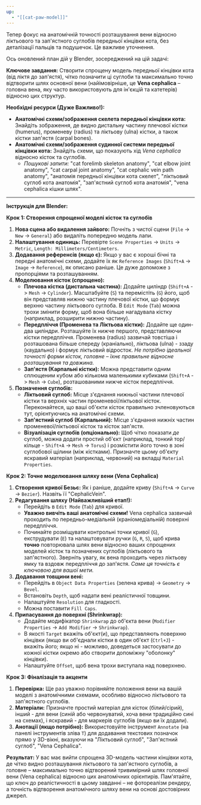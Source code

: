 ```yaml
---
up:
  - "[[cat-paw-model]]"
---
```

Тепер фокус на анатомічній точності розташування вени відносно ліктьового та зап'ястного суглобів передньої кінцівки кота, без деталізації пальців та подушечок. Це важливе уточнення.

Ось оновлений план дій у Blender, зосереджений на цій задачі:

**Ключове завдання:** Створити спрощену модель передньої кінцівки кота (від ліктя до зап'ястя), чітко позначити ці суглоби та максимально точно відтворити шлях основної вени (найімовірніше, це **Vena cephalica** – головна вена, яку часто використовують для ін'єкцій та катетерів) відносно цих структур.

**Необхідні ресурси (Дуже Важливо!):**

- **Анатомічні схеми/зображення скелета передньої кінцівки кота:** Знайдіть зображення, де видно дистальну частину плечової кістки (humerus), променеву (radius) та ліктьову (ulna) кістки, а також кістки зап'ястя (carpal bones).
- **Анатомічні схеми/зображення судинної системи передньої кінцівки кота:** Знайдіть схеми, що показують хід _Vena cephalica_ відносно кісток та суглобів.
    - _Пошукові запити:_ "cat forelimb skeleton anatomy", "cat elbow joint anatomy", "cat carpal joint anatomy", "cat cephalic vein path anatomy", "анатомія передньої кінцівки кота скелет", "ліктьовий суглоб кота анатомія", "зап'ястний суглоб кота анатомія", "vena cephalica кішки шлях".

---

**Інструкція для Blender:**

**Крок 1: Створення спрощеної моделі кісток та суглобів**

1. **Нова сцена або видалення зайвого:** Почніть з чистої сцени (`File` -> `New` -> `General`) або видаліть попередню модель лапи.
2. **Налаштування одиниць:** Перевірте `Scene Properties` -> `Units` -> `Metric`, `Length: Millimeters/Centimeters`.
3. **Додавання референсів (якщо є):** Якщо у вас є хороші бічні та передні анатомічні схеми, додайте їх як `Reference Images` (`Shift+A` -> `Image` -> `Reference`), як описано раніше. Це дуже допоможе з пропорціями та розташуванням.
4. **Моделювання кісток (спрощено):**
    - **Плечова кістка (дистальна частина):** Додайте циліндр (`Shift+A` -> `Mesh` -> `Cylinder`). Масштабуйте (`S`) та перемістіть (`G`) його, щоб він представляв нижню частину плечової кістки, що формує верхню частину ліктьового суглоба. В `Edit Mode` (`Tab`) можна трохи змінити форму, щоб вона більше нагадувала кістку (наприклад, розширити нижню частину).
    - **Передпліччя (Променева та Ліктьова кістки):** Додайте ще один-два циліндри. Розташуйте їх нижче першого, представляючи кістки передпліччя. Променева (radius) зазвичай товстіша і розташована більше спереду (краніально), ліктьова (ulna) - ззаду (каудально) і формує ліктьовий відросток. _Не потрібно ідеальної точності форми кісток, головне – їхнє правильне відносне розташування та довжина._
    - **Зап'ястя (Карпальні кістки):** Можна представити одним сплющеним кубом або кількома маленькими кубиками (`Shift+A` -> `Mesh` -> `Cube`), розташованими нижче кісток передпліччя.
5. **Позначення суглобів:**
    - **Ліктьовий суглоб:** Місце з'єднання нижньої частини плечової кістки та верхніх частин променевої/ліктьової кісток. Переконайтеся, що ваші об'єкти кісток правильно зчленовуються тут, орієнтуючись на анатомічні схеми.
    - **Зап'ястний суглоб (Карпальний):** Місце з'єднання нижніх частин променевої/ліктьової кісток та кісток зап'ястя.
    - **Візуалізація суглобів (опціонально):** Щоб чітко показати _де_ суглоб, можна додати простий об'єкт (наприклад, тонкий тор/кільце - `Shift+A` -> `Mesh` -> `Torus`) і розмістити його точно в зоні суглобової щілини (між кістками). Призначте цьому об'єкту яскравий матеріал (наприклад, червоний) на вкладці `Material Properties`.

**Крок 2: Точне моделювання шляху вени (Vena Cephalica)**

1. **Створення кривої Безьє:** Як і раніше, додайте криву (`Shift+A` -> `Curve` -> `Bezier`). Назвіть її "CephalicVein".
2. **Редагування шляху (Найважливіший етап!):**
    - Перейдіть в `Edit Mode` (`Tab`) для кривої.
    - **Уважно вивчіть ваші анатомічні схеми!** Vena cephalica зазвичай проходить по передньо-медіальній (краніомедіальній) поверхні передпліччя.
    - Починайте розміщувати контрольні точки кривої (`G`), екструдувати (`E`) та налаштовувати ручки (`G`, `R`, `S`), щоб крива **точно** повторювала шлях вени відносно ваших спрощених моделей кісток та позначених суглобів (ліктьового та зап'ястного). Зверніть увагу, як вена проходить через ліктьову ямку та вздовж передпліччя до зап'ястя. _Саме ця точність є ключовою для вашої мети._
3. **Додавання товщини вені:**
    - Перейдіть в `Object Data Properties` (зелена крива) -> `Geometry` -> `Bevel`.
    - Встановіть `Depth`, щоб надати вені реалістичної товщини.
    - Налаштуйте `Resolution` для гладкості.
    - Можна поставити `Fill Caps`.
4. **Припасування до поверхні (Shrinkwrap):**
    - Додайте модифікатор `Shrinkwrap` до об'єкта вени (`Modifier Properties` -> `Add Modifier` -> `Shrinkwrap`).
    - В якості `Target` вкажіть об'єкт(и), що представляють поверхню кінцівки (якщо ви об'єднали кістки в один об'єкт (`Ctrl+J`) - вкажіть його; якщо ні - можливо, доведеться застосувати до кожної кістки окремо або створити допоміжну "оболонку" кінцівки).
    - Налаштуйте `Offset`, щоб вена трохи виступала над поверхнею.

**Крок 3: Фіналізація та акценти**

1. **Перевірка:** Ще раз уважно порівняйте положення вени на вашій моделі з анатомічними схемами, особливо відносно ліктьового та зап'ястного суглобів.
2. **Матеріали:** Призначте простий матеріал для кісток (білий/сірий), інший - для вени (синій або червонуватий, хоча вени традиційно сині на схемах), і яскравий - для маркерів суглобів (якщо ви їх додали).
3. **Анотації (якщо потрібно):** Використовуйте інструмент `Annotate` (на панелі інструментів зліва `T`) для додавання текстових позначок прямо у 3D-вікні, вказуючи на "Ліктьовий суглоб", "Зап'ястний суглоб", "Vena Cephalica".

**Результат:** У вас має вийти спрощена 3D-модель частини кінцівки кота, де чітко видно розташування ліктьового та зап'ястного суглобів, а головне – максимально точно відтворений тривимірний шлях головної вени (Vena cephalica) відносно цих анатомічних орієнтирів. Пам'ятайте, що ключ до реалістичності в цьому завданні – не фотореалізм рендеру, а точність відтворення анатомічного шляху вени на основі достовірних джерел.